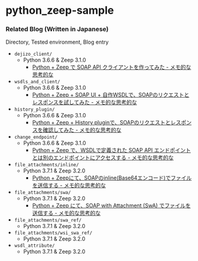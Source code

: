 # python_zeep-sample

### Related Blog (Written in Japanese)

Directory, Tested environment, Blog entry

- `dejizo_client/`
  - Python 3.6.6 & Zeep 3.1.0
    - [Python + Zeep で SOAP API クライアントを作ってみた - メモ的な思考的な](http://thinkami.hatenablog.com/entry/2018/11/02/230458)
- `wsdls_and_client/`
  - Python 3.6.6 & Zeep 3.1.0
    - [Python + Zeep + SOAP UI + 自作WSDLで、SOAPのリクエストとレスポンスを試してみた - メモ的な思考的な](http://thinkami.hatenablog.com/entry/2018/11/04/180148)
- `history_plugin/`
  - Python 3.6.6 & Zeep 3.1.0
    - [Python + Zeep + History pluginで、SOAPのリクエストとレスポンスを確認してみた - メモ的な思考的な](http://thinkami.hatenablog.com/entry/2018/11/05/061408)
- `change_endpoint/`
  - Python 3.6.6 & Zeep 3.1.0
    - [Python + Zeep で、WSDLで定義された SOAP API エンドポイントとは別のエンドポイントにアクセスする - メモ的な思考的な](http://thinkami.hatenablog.com/entry/2018/12/01/213610)
- `file_attachments/inline/`
  - Python 3.7.1 & Zeep 3.2.0
    - [Python + Zeepにて、SOAPのinline(Base64エンコード)でファイルを送信する - メモ的な思考的な](http://thinkami.hatenablog.com/entry/2019/01/02/073810)
- `file_attachments/swa/`
  - Python 3.7.1 & Zeep 3.2.0
    - [Python + Zeep にて、SOAP with Attachment (SwA) でファイルを送信する - メモ的な思考的な](http://thinkami.hatenablog.com/entry/2019/01/03/101215)
- `file_attachments/swa_ref/`
  - Python 3.7.1 & Zeep 3.2.0
- `file_attachments/wsi_swa_ref/`
  - Python 3.7.1 & Zeep 3.2.0
- `wsdl_attribute/`
  - Python 3.7.1 & Zeep 3.2.0